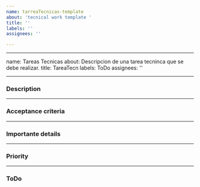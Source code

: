 ```yaml
---
name: tarreaTecnicas-template
about: 'tecnical work template '
title: ''
labels: ''
assignees: ''

---
```


---

name: Tareas Tecnicas
about: Descripcion de una tarea tecninca que se debe realizar.
title: TareaTecn
labels: ToDo
assignees: ''

---

### Description 

---
### Acceptance criteria 


---

### Importante details 


---

### Priority

---

### ToDo
